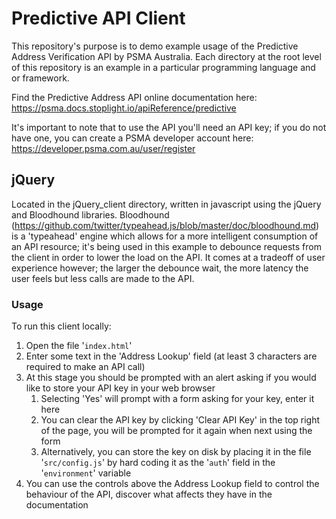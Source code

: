 # Predictive API Client

This repository's purpose is to demo example usage of the Predictive Address Verification API by PSMA Australia. Each directory at the root level of this repository is an example in a particular programming language and or framework.

Find the Predictive Address API online documentation here: https://psma.docs.stoplight.io/apiReference/predictive

It's important to note that to use the API you'll need an API key; if you do not have one, you can create a PSMA developer account here: https://developer.psma.com.au/user/register

## jQuery
Located in the jQuery_client directory, written in javascript using the jQuery and Bloodhound libraries.
Bloodhound (https://github.com/twitter/typeahead.js/blob/master/doc/bloodhound.md) is a 'typeahead' engine which allows for a more intelligent consumption of an API resource; it's being used in this example to debounce requests from the client in order to lower the load on the API. It comes at a tradeoff of user experience however; the larger the debounce wait, the more latency the user feels but less calls are made to the API.
### Usage
To run this client locally:
1. Open the file '`index.html`'
2. Enter some text in the 'Address Lookup' field (at least 3 characters are required to make an API call)
3. At this stage you should be prompted with an alert asking if you would like to store your API key in your web browser
    1. Selecting 'Yes' will prompt with a form asking for your key, enter it here
    2. You can clear the API key by clicking 'Clear API Key' in the top right of the page, you will be prompted for it again when next using the form
    3. Alternatively, you can store the key on disk by placing it in the file '`src/config.js`' by hard coding it as the '`auth`' field in the '`environment`' variable
4. You can use the controls above the Address Lookup field to control the behaviour of the API, discover what affects they have in the documentation
